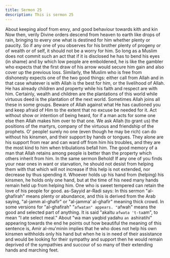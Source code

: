 ```yaml
---
title: Sermon 25
description: This is sermon 25
---
```


About keeping aloof from envy, and good behaviour towards kith and
kin
Now then, verily Divine orders descend from heaven to earth like drops of rain, bringing to
every one what is destined for him whether plenty or paucity. So if any one of you observes
for his brother plenty of progeny or of wealth or of self, it should not be a worry for him.
So long as a Muslim does not commit such an act that if it is disclosed he has to bend his eyes
(in shame) and by which low people are emboldened, he is like the gambler who expects that
the first draw of his arrow would secure him gain and also cover up the previous loss.
Similarly, the Muslim who is free from dishonesty expects one of the two good things: either
call from Allah and in that case whatever is with Allah is the best for him, or the livelihood of
Allah. He has already children and property while his faith and respect are with him.
Certainly, wealth and children are the plantations of this world while virtuous deed is the
plantation of the next world. Sometimes Allah joins all these in some groups.
Beware of Allah against what He has cautioned you and keep afraid of Him to the extent that
no excuse be needed for it. Act without show or intention of being heard, for if a man acts for
some one else then Allah makes him over to that one. We ask Allah (to grant us) the positions
of the martyrs, company of the virtuous and friendship of the prophets.
O' people! surely no one (even though he may be rich) can do without his kinsmen, and their
support by hands or tongues. They alone are his support from rear and can ward off from him
his troubles, and they are the most kind to him when tribulations befall him. The good
memory of a man that Allah retains among people is better than the property which others
inherit from him.
In the same sermon
Behold! If any one of you finds your near ones in want or starvation, he should not desist
from helping them with that which will not increase if this help is not extended, nor decrease
by thus spending it. Whoever holds up his hand from (helping) his kinsmen, he holds only
one hand, but at the time of his need many hands remain held up from helping him. One who
is sweet tempered can retain the love of his people for good.
as-Sayyid ar-Radi says: In this sermon "al-ghafirah" means plenty or abundance, and this is
derived from the Arab saying, "al-jamm al-ghafir" or "al-jamma' al-ghafir" meaning thick
crowd. In some versions for "al-ghafirah" "`afwatan" appears. "`afwah" means the good and
selected part of anything.
It is said "akaltu `afwata 't-ta`am", to mean "I ate select meal." About "wa man yaqbid yadahu
`an `ashiratihi" appearing towards the end he points out how beautiful the meaning of this
sentence is, Amir al-mu'minin implies that he who does not help his own kinsmen withholds
only his hand but when he is in need of their assistance and would be looking for their
sympathy and support then he would remain deprived of the sympathies and succour of so
many of their extending hands and marching feet.